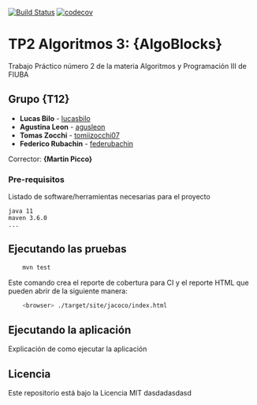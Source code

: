[![Build Status](https://travis-ci.org/fiuba/algo3_proyecto_base_tp2.svg?branch=master)](https://travis-ci.org/fiuba/algo3_proyecto_base_tp2) [![codecov](https://codecov.io/gh/fiuba/algo3_proyecto_base_tp2/branch/master/graph/badge.svg)](https://codecov.io/gh/fiuba/algo3_proyecto_base_tp2)



# TP2 Algoritmos 3: {AlgoBlocks}

Trabajo Práctico número 2 de la materia Algoritmos y Programación III de FIUBA

## Grupo {T12}

* **Lucas Bilo** - [lucasbilo](https://github.com/lucasbilo)
* **Agustina Leon** - [agusleon](https://github.com/agusleon)
* **Tomas Zocchi** - [tomiizocchi07](https://github.com/tomiizocchi07)
* **Federico Rubachin** - [federubachin](https://github.com/federubachin)

Corrector: **{Martin Picco}**

### Pre-requisitos
 
Listado de software/herramientas necesarias para el proyecto

```
java 11
maven 3.6.0
...
```

## Ejecutando las pruebas

```bash
    mvn test
```

Este comando crea el reporte de cobertura para CI y el reporte HTML que pueden abrir de la siguiente manera:

```bash
    <browser> ./target/site/jacoco/index.html
```

## Ejecutando la aplicación

Explicación de como ejecutar la aplicación

## Licencia

Este repositorio está bajo la Licencia MIT
dasdadasdasd
